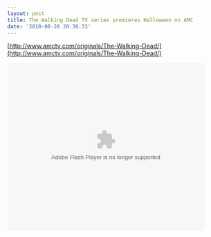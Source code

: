 ```yaml
---
layout: post
title: The Walking Dead TV series premieres Halloween on AMC
date: '2010-08-28 20:36:33'
---
```


[http://www.amctv.com/originals/The-Walking-Dead/](http://www.amctv.com/originals/The-Walking-Dead/)

<object classid="clsid:d27cdb6e-ae6d-11cf-96b8-444553540000" codebase="http://download.macromedia.com/pub/shockwave/cabs/flash/swflash.cab#version=6,0,40,0" height="388" id="flashObj" width="456"><param name="flashVars" value="videoId=593569611001&amp;playerID=83327935001&amp;playerKey=AQ%2E%2E,AAAAAAuyCbQ%2E,-gfAmfm8njJ8S-9E4q2UfzG931rvkxuP&amp;domain=embed&amp;dynamicStreaming=true">
<param name="base" value="http://admin.brightcove.com">
<param name="seamlesstabbing" value="false">
<param name="allowFullScreen" value="true">
<param name="swLiveConnect" value="true">
<param name="allowScriptAccess" value="always">
<param name="src" value="http://c.brightcove.com/services/viewer/federated_f9?isVid=1">
<param name="name" value="flashObj">
<param name="flashvars" value="videoId=593569611001&amp;playerID=83327935001&amp;playerKey=AQ%2E%2E,AAAAAAuyCbQ%2E,-gfAmfm8njJ8S-9E4q2UfzG931rvkxuP&amp;domain=embed&amp;dynamicStreaming=true">
<param name="allowfullscreen" value="true">
<embed allowfullscreen="true" allowscriptaccess="always" base="http://admin.brightcove.com" bgcolor="#FFFFFF" flashvars="videoId=593569611001&amp;playerID=83327935001&amp;playerKey=AQ%2E%2E,AAAAAAuyCbQ%2E,-gfAmfm8njJ8S-9E4q2UfzG931rvkxuP&amp;domain=embed&amp;dynamicStreaming=true" height="388" id="flashObj" name="flashObj" seamlesstabbing="false" src="http://c.brightcove.com/services/viewer/federated_f9?isVid=1" swliveconnect="true" type="application/x-shockwave-flash" width="456"></embed></object>